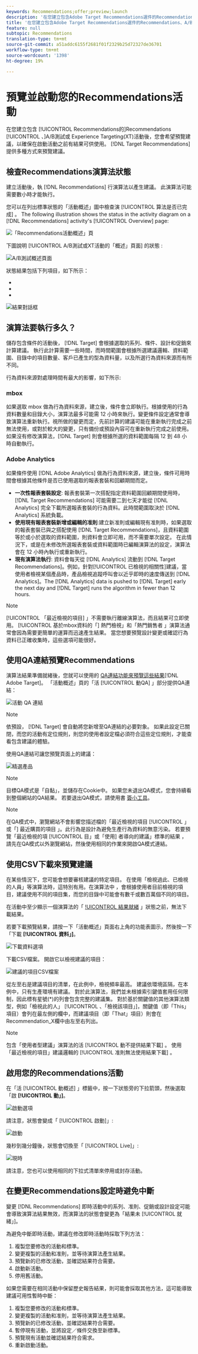 ```yaml
---
keywords: Recommendations;offer;preview;launch
description: '在您建立包含Adobe Target Recommendations選件的Recommendations、A/B測試或體驗定位(XT)活動後，您會想要預覽它，以確保在啟動活動前有結果可供使用。 Target Recommendations提供多種方式來預覽建議。 '
title: '在您建立包含Adobe Target Recommendations選件的Recommendations、A/B測試或體驗定位(XT)活動後，您會想要預覽它，以確保在啟動活動前有結果可供使用。 Target Recommendations提供多種方式來預覽建議。 '
feature: null
subtopic: Recommendations
translation-type: tm+mt
source-git-commit: a51addc6155f2681f01f2329b25d72327de36701
workflow-type: tm+mt
source-wordcount: '1398'
ht-degree: 19%

---
```



# 預覽並啟動您的Recommendations活動

在您建立包含 [!UICONTROL Recommendations的]Recommendations [!UICONTROL 、]A/B測試或 [](/help/c-recommendations/recommendations-as-an-offer.md)Experience Targeting(XT)活動後，您會希望預覽建議，以確保在啟動活動之前有結果可供使用。 [!DNL Target Recommendations] 提供多種方式來預覽建議。

## 檢查Recommendations演算法狀態

建立活動後，執 [!DNL Recommendations] 行演算法以產生建議。 此演算法可能需要數小時才能執行。

您可以在列出標準狀態的「活動概述」圖中檢查演 [!UICONTROL 算法是否已完成] 。 The following illustration shows the status in the activity diagram on a [!DNL Recommendations] activity&#39;s [!UICONTROL Overview] page:

![「Recommendations活動概述」頁](/help/c-recommendations/t-create-recs-activity/assets/recs-overview.png)

下圖說明 [!UICONTROL A/B測試或XT活動的「概述」頁面] 的狀態  :

![A/B測試概述頁面](/help/c-recommendations/t-create-recs-activity/assets/ab-overview.png)

狀態結果包括下列項目，如下所示：

* [!UICONTROL 結果就緒]:指出演算法已傳回結果
* [!UICONTROL 結果未就緒]:表示演算法尚未完成執行。
* [!UICONTROL 摘要失敗]:指出無法擷取自訂條件饋送檔案。

![結果對話框](/help/c-recommendations/c-algorithms/assets/criteria_status_multi.png)

## 演算法要執行多久？

儲存包含條件的活動後， [!DNL Target] 會根據選取的系列、條件、設計和促銷來計算建議。 執行此計算需要一些時間，而時間範圍會根據所選建議邏輯、資料範圍、目錄中的項目數量、客戶已產生的型為資料量，以及所選行為資料來源而有所不同。

行為資料來源對處理時間有最大的影響，如下所示:

### mbox

如果選取 mbox 做為行為資料來源，建立後，條件會立即執行。根據使用的行為資料數量和目錄大小，演算法最多可能需 12 小時來執行。變更條件設定通常會導致演算法重新執行。視所做的變更而定，先前計算的建議可能在重新執行完成之前無法使用，或對於較大的變更，只有備份或預設內容可在重新執行完成之前使用。 如果沒有修改演算法，[!DNL Target] 則會根據所選的資料範圍每隔 12 到 48 小時自動執行。

### Adobe Analytics

如果條件使用 [!DNL Adobe Analytics] 做為行為資料來源，建立後，條件可用時間會根據其他條件是否已使用選取的報表套裝和回顧期間而定。

* **一次性報表套裝設定**: 報表套裝第一次搭配指定資料範圍回顧期間使用時，[!DNL Target Recommendations] 可能需要二到七天才能從 [!DNL Analytics] 完全下載所選報表套裝的行為資料。此時間範圍取決於 [!DNL Analytics] 系統負載。
* **使用現有報表套裝新增或編輯的准則**:建立新准則或編輯現有准則時，如果選取的報表套裝已與之搭配使用 [!DNL Target Recommendations]，且資料範圍等於或小於選取的資料範圍，則資料會立即可用，而不需要單次設定。 在此情況下，或是在未修改所選報表套裝或資料範圍時已編輯演算法的設定，演算法會在 12 小時內執行或重新執行。
* **現有演算法執行**: 資料會每天從 [!DNL Analytics] 流動到 [!DNL Target Recommendations]。例如，針對[!UICONTROL 已檢視的相關性]建議，當使用者檢視某個產品時，產品檢視追蹤呼叫會以近乎即時的速度傳送到 [!DNL Analytics]。The [!DNL Analytics] data is pushed to [!DNL Target] early the next day and [!DNL Target] runs the algorithm in fewer than 12 hours.

>[!NOTE]
>
>[!UICONTROL 「最近檢視的項目] 」不需要執行離線演算法，而且結果可立即使用。 [!UICONTROL 基於mbox資料的「] 熱門檢視」和「熱門銷售者  」演算法通常會因為需要更簡單的運算而迅速產生結果。 當您想要預覽設計變更或確認行為資料已正確收集時，這些選項可能很好。

## 使用QA連結預覽Recommendations

演算法結果準備就緒後，您就可以使用的 [QA連結功能來預覽這些結果](/help/c-activities/c-activity-qa/activity-qa.md)[!DNL Adobe Target]。 「活動概述」頁的「活 [!UICONTROL 動QA] 」部分提供QA連結：

![活動 QA 連結](/help/c-recommendations/t-create-recs-activity/assets/qa-link.png)

>[!NOTE]
>
>依預設， [!DNL Target] 會自動將您新增至QA連結的必要對象。 如果此設定已關閉，而您的活動有定位規則，則您的使用者設定檔必須符合這些定位規則，才能查看包含建議的體驗。

使用QA連結可讓您預覽頁面上的建議：

![精選產品](/help/c-recommendations/t-create-recs-activity/assets/featured-products.png)

>[!NOTE]
>
>目標QA模式是「自黏」，並儲存在Cookie中。 如果您未退出QA模式，您會持續看到整個網站的QA結果。 若要退出QA模式，請使用書 [簽小工具](/help/c-activities/c-activity-qa/activity-qa-bookmark.md)。

>[!NOTE]
>
>在QA模式中，瀏覽網站不會影響您描述檔的「最近檢視的項目 [!UICONTROL 」或「] 最近購買的項目 」。此行為是設計為避免生產行為資料的無意污染。 若要預覽「最近檢視的項 [!UICONTROL 目」或「使用] 者導向的建議」標準的結果  ，請先在QA模式以外瀏覽網站，然後使用相同的作業來開啟QA模式連結。

## 使用CSV下載來預覽建議

在某些情況下，您可能會想要審核建議的特定項目。 在使用「檢視過此、已檢視的人員」等演算法時，這特別有用。在演算法中 ，會根據使用者目前檢視的項目，建議使用不同的項目集，而您的目錄中可能會有數千或數百萬個不同的項目。

在活動中至少顯示一個演算法的「 [!UICONTROL 結果就緒] 」狀態之前，無法下載結果。

若要下載預覽結果，請按一下「活動概述」頁面右上角的功能表圖示，然後按一下「下載 **[!UICONTROL 資料」]**。

![下載資料選項](/help/c-recommendations/t-create-recs-activity/assets/download-data.png)

下載CSV檔案。 開啟它以檢視建議的項目：

![建議的項目CSV檔案](/help/c-recommendations/t-create-recs-activity/assets/recommended-items.png)

從左至右是建議項目的清單，在此例中，檢視頻率最高。 建議依環境區隔，在本例中，只有生產環境有建議。 對於此演算法，我們並未根據索引鍵值套用任何限制，因此標有星號(*)的列會包含完整的建議集。 對於基於關鍵值的其他演算法類型，例如「檢視此的人」 [!UICONTROL 、「檢視該項目」]，關鍵值（即「This」項目）會列在最左側的欄中，而建議項目（即「That」項目）則會在Recommendation_X欄中由左至右列出。

>[!NOTE]
>
>包含「使用者型建議」演算法的活 [!UICONTROL 動不提供結果下載] 。 使用「最近檢視的項目」建議邏輯的 [!UICONTROL 准則無法使用結果下載] 。

## 啟用您的Recommendations活動

在「活 [!UICONTROL 動概述] 」標籤中，按一下狀態旁的下拉箭頭，然後選取「啟 **[!UICONTROL 動」]**。

![啟動選項](/help/c-recommendations/t-create-recs-activity/assets/activate.png)

請注意，狀態會變成「 [!UICONTROL 啟動]」:

![啟動](/help/c-recommendations/t-create-recs-activity/assets/activating.png)

幾秒到幾分鐘後，狀態會切換至「 [!UICONTROL Live]」:

![現時](/help/c-recommendations/t-create-recs-activity/assets/live.png)

請注意，您也可以使用相同的下拉式清單來停用或封存活動。

## 在變更Recommendations設定時避免中斷

變更 [!DNL Recommendations] 即時活動中的系列、准則、促銷或設計設定可能會導致演算法結果無效，而演算法的狀態會變更為「結果未 [!UICONTROL 就緒」]。

為避免中斷即時活動，建議在修改即時活動時採取下列方法：

1. 複製您要修改的活動和標準。
1. 變更複製的活動和准則，並等待演算法產生結果。
1. 預覽新的已修改活動，並確認結果符合需要。
1. 啟動新活動。
1. 停用舊活動。

如果您需要在相同活動中保留歷史報告結果，則可能會採取其他方法，這可能導致建議可用性暫時中斷：

1. 複製您要修改的活動和標準。
1. 變更複製的活動和准則，並等待演算法產生結果。
1. 預覽新的已修改活動，並確認結果符合需要。
1. 暫停現有活動，並將設定／條件交換至新標準。
1. 預覽現有活動並確認結果符合需求。
1. 重新啟動活動。
